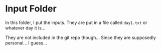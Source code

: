 # Input Folder

In this folder, I put the inputs. They are put in a file called `day1.txt` or whatever day it is...

They are not included in the git repo though... Since they are supposedly personal... I guess...